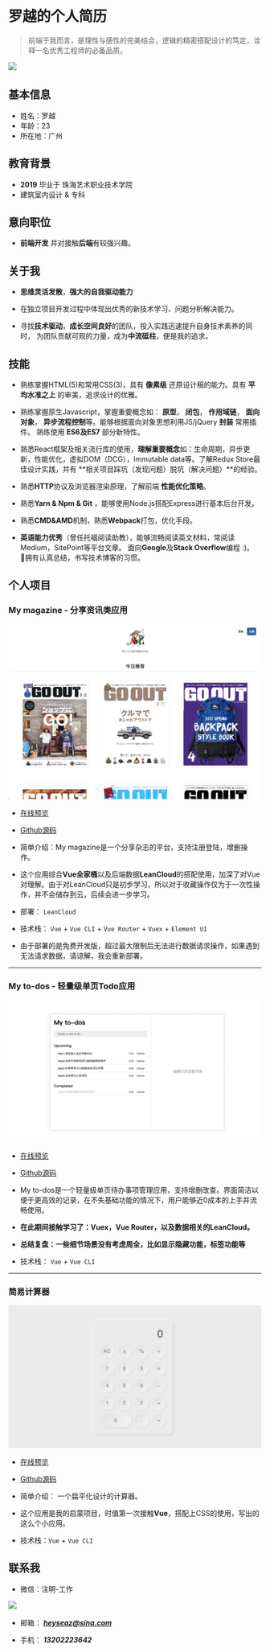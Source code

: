 # 罗越的个人简历

> 前端于我而言，是理性与感性的完美结合，逻辑的精密搭配设计的笃定，诠释一名优秀工程师的必备品质。

![](http://om8hmotom.bkt.clouddn.com/2017-06-08-github_avatar-1.png)

## 基本信息
- 姓名：罗越
- 年龄：23
- 所在地：广州


## 教育背景
- **2019** 毕业于 珠海艺术职业技术学院      
- 建筑室内设计 & 专科

## 意向职位
- **前端开发** 并对接触**后端**有较强兴趣。

## 关于我
- **思维灵活发散**，**强大的自我驱动能力**

- 在独立项目开发过程中体现出优秀的新技术学习、问题分析解决能力。 

- 寻找**技术驱动**，**成长空间良好**的团队，投入实践迅速提升自身技术素养的同时， 
为团队贡献可观的力量，成为**中流砥柱**，便是我的追求。

## 技能
- 熟练掌握HTML(5)和常用CSS(3)，具有 **像素级** 还原设计稿的能力。具有 **平均水准之上** 的审美，追求设计的优雅。

- 熟练掌握原生Javascript，掌握重要概念如： **原型**， **闭包**， **作用域链**， **面向对象**， **异步流程控制**等。能够根据面向对象思想利用JS/jQuery **封装** 常用插件。 熟练使用 **ES6及ES7** 部分新特性。

- 熟悉React框架及相关流行库的使用，**理解重要概念**如：生命周期，异步更新，性能优化，虚拟DOM（DCG），Immutable data等。了解Redux Store最佳设计实践，并有 **相关项目踩坑（发现问题）脱坑（解决问题）**的经验。

- 熟悉**HTTP**协议及浏览器渲染原理，了解前端 **性能优化策略**。

- 熟悉**Yarn & Npm & Git** ，能够使用Node.js搭配Express进行基本后台开发。

- 熟悉**CMD&AMD**机制，熟悉**Webpack**打包，优化手段。

- **英语能力优秀**（曾任托福阅读助教），能够流畅阅读英文材料，常阅读Medium，SitePoint等平台文章。 面向**Google**及**Stack Overflow**编程 :)。 拥有认真总结，书写技术博客的习惯。


## 个人项目

### My magazine - 分享资讯类应用

![](https://raw.githubusercontent.com/yooabe/vue-magazine/master/demo.jpg)

- [在线预览](http://yooabe.gitee.io/vue-magazine/)

- [Github源码](https://github.com/yooabe/vue-magazine)

- 简单介绍：My magazine是一个分享杂志的平台，支持注册登陆，增删操作。

- 这个应用综合**Vue全家桶**以及后端数据**LeanCloud**的搭配使用，加深了对Vue对理解。由于对LeanCloud只是初步学习，所以对于收藏操作仅为于一次性操作，并不会储存到云，后续会进一步学习。

- 部署： `LeanCloud`

- 技术栈： `Vue` + `Vue CLI` + `Vue Router` + `Vuex` + `Element UI`

- 由于部署的是免费开发版，超过最大限制后无法进行数据请求操作，如果遇到无法请求数据，请谅解，我会重新部署。

--- 
### My to-dos - 轻量级单页Todo应用

![](https://raw.githubusercontent.com/yooabe/vue-todolist/master/demo.jpg)

- [在线预览](https://yooabe.github.io/vue-todolist/index.html)

- [Github源码](https://github.com/yooabe/vue-todolist)

- My to-dos是一个轻量级单页待办事项管理应用，支持增删改查。界面简洁以便于更高效的记录，在不失基础功能的情况下，用户能够近0成本的上手并流畅使用。

- **在此期间接触学习了：Vuex，Vue Router，以及数据相关的LeanCloud。**

- **总结复盘：一些细节场景没有考虑周全，比如显示隐藏功能，标签功能等**

- 技术栈： `Vue` + `Vue CLI`


---

### 简易计算器

![](https://raw.githubusercontent.com/yooabe/vue-calculator/master/demo.jpg)

- [在线预览](https://yooabe.github.io/vue-calculator/index.html)

- [Github源码](https://github.com/yooabe/vue-calculator)

- 简单介绍： 一个扁平化设计的计算器。

- 这个应用是我的启蒙项目，时值第一次接触**Vue**，搭配上CSS的使用，写出的这么个小应用。

- 技术栈：`Vue` + `Vue CLI`


## 联系我
- 微信：注明-工作

![](http://om8hmotom.bkt.clouddn.com/2017-06-08-204819.jpg)

- 邮箱： ***heyseaz@sina.com***

- 手机： ***13202223642***